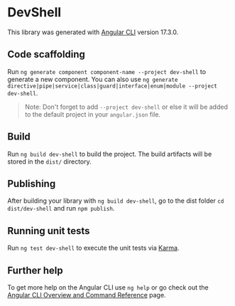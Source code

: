 # DevShell

This library was generated with [Angular CLI](https://github.com/angular/angular-cli) version 17.3.0.

## Code scaffolding

Run `ng generate component component-name --project dev-shell` to generate a new component. You can also use `ng generate directive|pipe|service|class|guard|interface|enum|module --project dev-shell`.
> Note: Don't forget to add `--project dev-shell` or else it will be added to the default project in your `angular.json` file. 

## Build

Run `ng build dev-shell` to build the project. The build artifacts will be stored in the `dist/` directory.

## Publishing

After building your library with `ng build dev-shell`, go to the dist folder `cd dist/dev-shell` and run `npm publish`.

## Running unit tests

Run `ng test dev-shell` to execute the unit tests via [Karma](https://karma-runner.github.io).

## Further help

To get more help on the Angular CLI use `ng help` or go check out the [Angular CLI Overview and Command Reference](https://angular.io/cli) page.
